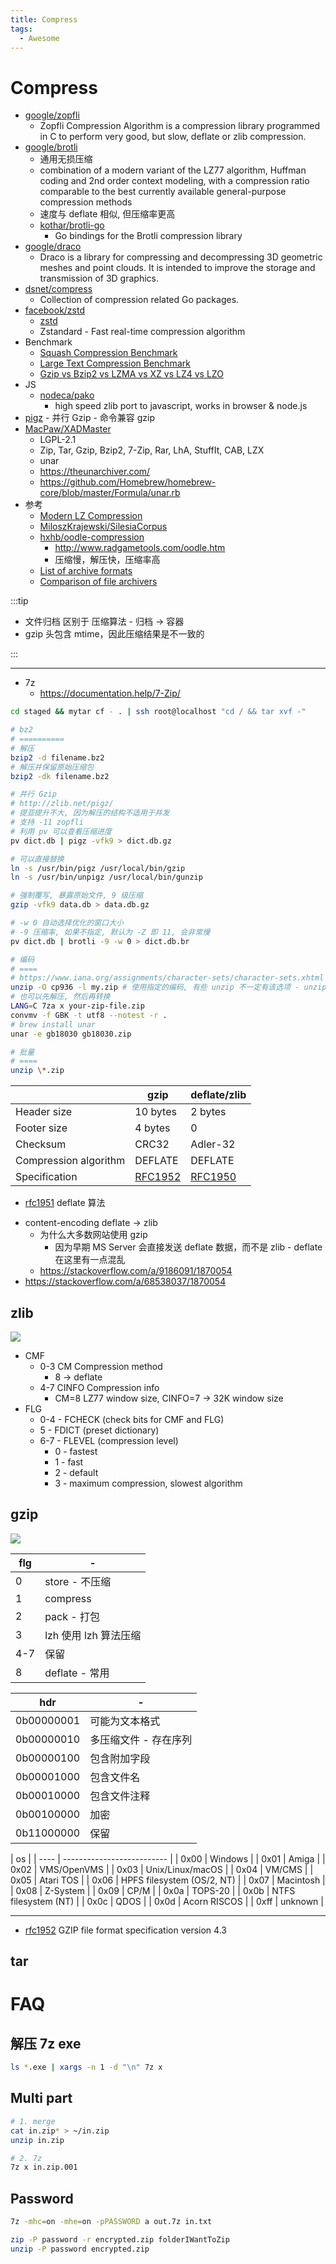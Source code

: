 ```yaml
---
title: Compress
tags:
  - Awesome
---
```


# Compress

- [google/zopfli](https://github.com/google/zopfli)
  - Zopfli Compression Algorithm is a compression library programmed in C to perform very good, but slow, deflate or zlib compression.
- [google/brotli](https://github.com/google/brotli)
  - 通用无损压缩
  - combination of a modern variant of the LZ77 algorithm, Huffman coding and 2nd order context modeling, with a compression ratio comparable to the best currently available general-purpose compression methods
  - 速度与 deflate 相似, 但压缩率更高
  - [kothar/brotli-go](https://github.com/kothar/brotli-go)
    - Go bindings for the Brotli compression library
- [google/draco](https://github.com/google/draco)
  - Draco is a library for compressing and decompressing 3D geometric meshes and point clouds. It is intended to improve the storage and transmission of 3D graphics.
- [dsnet/compress](https://github.com/dsnet/compress)
  - Collection of compression related Go packages.
- [facebook/zstd](https://github.com/facebook/zstd)
  - [zstd](http://facebook.github.io/zstd/)
  - Zstandard - Fast real-time compression algorithm
- Benchmark
  - [Squash Compression Benchmark](https://quixdb.github.io/squash-benchmark/)
  - [Large Text Compression Benchmark](http://mattmahoney.net/dc/text.html)
  - [Gzip vs Bzip2 vs LZMA vs XZ vs LZ4 vs LZO](https://catchchallenger.first-world.info/wiki/Quick_Benchmark:_Gzip_vs_Bzip2_vs_LZMA_vs_XZ_vs_LZ4_vs_LZO)
- JS
  - [nodeca/pako](https://github.com/nodeca/pako)
    - high speed zlib port to javascript, works in browser & node.js
- [pigz](https://zlib.net/pigz/) - 并行 Gzip - 命令兼容 gzip
- [MacPaw/XADMaster](https://github.com/MacPaw/XADMaster)
  -  LGPL-2.1
  - Zip, Tar, Gzip, Bzip2, 7-Zip, Rar, LhA, StuffIt, CAB, LZX
  - unar
  - https://theunarchiver.com/
  - https://github.com/Homebrew/homebrew-core/blob/master/Formula/unar.rb
- 参考
  - [Modern LZ Compression](https://glinscott.github.io/lz/index.html)
  - [MiloszKrajewski/SilesiaCorpus](https://github.com/MiloszKrajewski/SilesiaCorpus)
  - [hxhb/oodle-compression](https://github.com/hxhb/oodle-compression)
    - http://www.radgametools.com/oodle.htm
    - 压缩慢，解压快，压缩率高
  - [List of archive formats](https://en.wikipedia.org/wiki/List_of_archive_formats)
  - [Comparison of file archivers](https://en.wikipedia.org/wiki/Comparison_of_file_archivers)

:::tip

- 文件归档 区别于 压缩算法 - 归档 -> 容器
- gzip 头包含 mtime，因此压缩结果是不一致的

:::

---

- 7z
  - https://documentation.help/7-Zip/

```bash
cd staged && mytar cf - . | ssh root@localhost "cd / && tar xvf -"

# bz2
# ==========
# 解压
bzip2 -d filename.bz2
# 解压并保留原始压缩包
bzip2 -dk filename.bz2

# 并行 Gzip
# http://zlib.net/pigz/
# 提亚提升不大, 因为解压的结构不适用于并发
# 支持 -11 zopfli
# 利用 pv 可以查看压缩进度
pv dict.db | pigz -vfk9 > dict.db.gz

# 可以直接替换
ln -s /usr/bin/pigz /usr/local/bin/gzip
ln -s /usr/bin/unpigz /usr/local/bin/gunzip

# 强制覆写, 暴露原始文件, 9 级压缩
gzip -vfk9 data.db > data.db.gz

# -w 0 自动选择优化的窗口大小
# -9 压缩率, 如果不指定, 默认为 -Z 即 11, 会非常慢
pv dict.db | brotli -9 -w 0 > dict.db.br

# 编码
# ====
# https://www.iana.org/assignments/character-sets/character-sets.xhtml
unzip -O cp936 -l my.zip # 使用指定的编码, 有些 unzip 不一定有该选项 - unzip-iconv
# 也可以先解压, 然后再转换
LANG=C 7za x your-zip-file.zip
convmv -f GBK -t utf8 --notest -r .
# brew install unar
unar -e gb18030 gb18030.zip

# 批量
# ====
unzip \*.zip
```

|                       | gzip      | deflate/zlib |
| --------------------- | --------- | ------------ |
| Header size           | 10 bytes  | 2 bytes      |
| Footer size           | 4 bytes   | 0            |
| Checksum              | CRC32     | Adler-32     |
| Compression algorithm | DEFLATE   | DEFLATE      |
| Specification         | [RFC1952] | [RFC1950]    |

- [rfc1951] deflate 算法

[rfc1950]: https://datatracker.ietf.org/doc/html/rfc1950
[rfc1951]: https://datatracker.ietf.org/doc/html/rfc1951
[rfc1952]: https://datatracker.ietf.org/doc/html/rfc1952

- content-encoding deflate -> zlib
  - 为什么大多数网站使用 gzip
    - 因为早期 MS Server 会直接发送 deflate 数据，而不是 zlib - deflate 在这里有一点混乱
  - https://stackoverflow.com/a/9186091/1870054
- https://stackoverflow.com/a/68538037/1870054

## zlib

![](https://kroki.io/bytefield/svg/eNptkcFuwjAMhu97Csu7gLROBQpsvbGWTkjsMu2GOKTUgWoprZJUgBDvPhdYSzcOnyI5X_7YSSchKazVBvx47aw10RaOvkyVAnwUrpTCxVP3odPSDqRUvms8Ke97Rbr9vrVi9561Ooj2nUKKO1mlLhQ1HnnxUI4r7yzCKldltnWUiEkZWKCLT9hj-syA8ZghM2LGzAvzykyYNyZgQmbKRLi8XA9xvifjFKQdzQP3Rk3Z2aWJ3YDnViUtds61gQ2JhLT5rbIJGHxECIujbwqetHe6eeoltMRo_v5PvDx2W-xY2lvAcBZ8zUI-4WfCbpa8mjIGTCVw0HNUbfMkdaB3qn-lirvmrUUBuMqzQpMxlEAirMB699zWJJxPPwd9_JvUtFbb1uZZ9wfuMrPJ)

<!--
(defattrs :bg-green {:fill "#a0ffa0"})
(defattrs :bg-yellow {:fill "#ffffa0"})
(defattrs :bg-pink {:fill "#ffb0a0"})
(defattrs :bg-cyan {:fill "#a0fafa"})
(defattrs :bg-purple {:fill "#e4b5f7"})

(def column-labels ["0","1","2","3","4","5","6","7","8","9","A","B","C","D","E","F"])
(def boxes-per-row 16)
(def box-width 40)
(draw-column-headers)
(draw-box "CMF" [{:span 1} :bg-green ] )
(draw-box "FLG" [{:span 1} :bg-yellow] )
(draw-box (text "DICTID" [:math] [:sub "if FLG.FDICT"]) [{:span 4} :bg-pink] )

(draw-gap "compressed data")

(draw-box "ADLER32" [{:span 4} :bg-yellow] )

(draw-bottom)
-->

- CMF
  - 0-3 CM Compression method
    - 8 -> deflate
  - 4-7 CINFO Compression info
    - CM=8 LZ77 window size, CINFO=7 -> 32K window size
- FLG
  - 0-4 - FCHECK (check bits for CMF and FLG)
  - 5 - FDICT (preset dictionary)
  - 6-7 - FLEVEL (compression level)
    - 0 - fastest
    - 1 - fast
    - 2 - default
    - 3 - maximum compression, slowest algorithm

## gzip

![](https://kroki.io/bytefield/svg/eNp9kktvgzAMgO_7FVF2aaUhhZY-xm3d2vu0Y9VDAAfQQkBJqtJV_Pe5j_Eq3eETkfXFxnZGEQhurTbED2In1gCKnHyRSknoM2dCcEar8dOoox1ByvzQeEIMe0WqvttWwIas8Mi7NbngA7n2upDQeOAFM7E4exeRhLncZ8qRPABpyJYy-kJdZIJMEQ-ZIXNkgSyRV-QNWSHvyAeyRjZ0dy1PgrwE4xSgHY0Nu_Mm7BzSyCbEY-eQ5gfn9gMJ8Ai0-YuiSVjpbpYrsj35psBWJ1Vr1jvSNqmQMa1Ft2pNuycmkb4Tz-PuaTbNwFieFY3sVfXUe3I5VH0gaW4eWm3ta_1J-01ft9jNN7JQWkIlKNT9jNtkh1-zD3AcKcgIl0FaeZrLMS9uiqF16VsQn4riGdDuHhgb32lhnmWg7EPz0guosFcizJW9Xmt7oQ6nk7tZD24QD8SkP_CPXevW5tn4FwytIU0=)

<!--
(defattrs :bg-green {:fill "#a0ffa0"})
(defattrs :bg-yellow {:fill "#ffffa0"})
(defattrs :bg-pink {:fill "#ffb0a0"})
(defattrs :bg-cyan {:fill "#a0fafa"})
(defattrs :bg-purple {:fill "#e4b5f7"})

(def column-labels ["0","1","2","3","4","5","6","7","8","9","A","B","C","D","E","F"])
(def boxes-per-row 16)
(def box-width 40)
(draw-column-headers)
(draw-box 0x1F8B [{:span 2} :bg-green ] )
(draw-box "flg" [{:span 1} :bg-yellow] )
(draw-box "hdr" [{:span 1} :bg-pink] )
(draw-box "timestamp" [{:span 4} :bg-cyan] )
(draw-box "xflg" [{:span 1} :bg-pink] )
(draw-box "os" [{:span 1} :bg-pink] )

(draw-box "SEQ" [{:span 2} :bg-purple] )
(draw-box (text "len" [:math] [:sub "field"])  [{:span 2}] )
(draw-gap "fields")

(draw-gap "file name")
(draw-box 0x00)
(draw-gap "file comment")
(draw-box 0x00)
(draw-box "enc")

(draw-gap "content")

(draw-box "crc32" [{:span 4} :bg-yellow] )
(draw-box "raw size" [{:span 4} :bg-yellow] )

(draw-bottom)
-->

| flg | -                     |
| --- | --------------------- |
| 0   | store - 不压缩        |
| 1   | compress              |
| 2   | pack - 打包           |
| 3   | lzh 使用 lzh 算法压缩 |
| 4-7 | 保留                  |
| 8   | deflate - 常用        |

| hdr        | -                     |
| ---------- | --------------------- |
| 0b00000001 | 可能为文本格式        |
| 0b00000010 | 多压缩文件 - 存在序列 |
| 0b00000100 | 包含附加字段          |
| 0b00001000 | 包含文件名            |
| 0b00010000 | 包含文件注释          |
| 0b00100000 | 加密                  |
| 0b11000000 | 保留                  |

| os   |
| ---- | -------------------------- |
| 0x00 | Windows                    |
| 0x01 | Amiga                      |
| 0x02 | VMS/OpenVMS                |
| 0x03 | Unix/Linux/macOS           |
| 0x04 | VM/CMS                     |
| 0x05 | Atari TOS                  |
| 0x06 | HPFS filesystem (OS/2, NT) |
| 0x07 | Macintosh                  |
| 0x08 | Z-System                   |
| 0x09 | CP/M                       |
| 0x0a | TOPS-20                    |
| 0x0b | NTFS filesystem (NT)       |
| 0x0c | QDOS                       |
| 0x0d | Acorn RISCOS               |
| 0xff | unknown                    |

---

- [rfc1952](https://datatracker.ietf.org/doc/html/rfc1952) GZIP file format specification version 4.3

## tar

# FAQ

## 解压 7z exe

```bash
ls *.exe | xargs -n 1 -d "\n" 7z x
```

## Multi part

```bash
# 1. merge
cat in.zip* > ~/in.zip
unzip in.zip

# 2. 7z
7z x in.zip.001
```

## Password

```bash
7z -mhc=on -mhe=on -pPASSWORD a out.7z in.txt

zip -P password -r encrypted.zip folderIWantToZip
unzip -P password encrypted.zip
```
